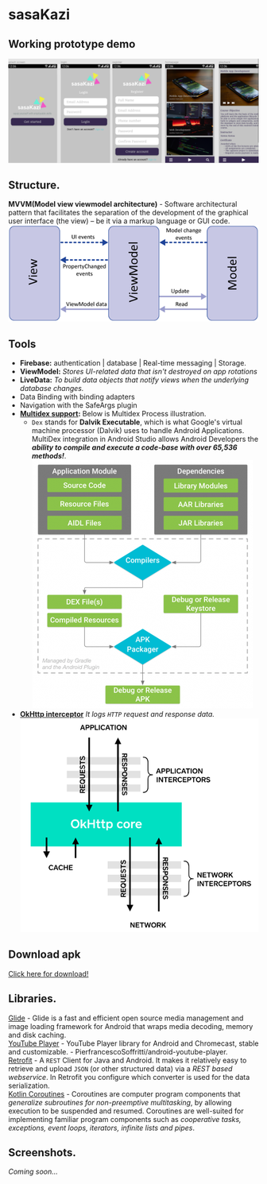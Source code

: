 # sasaKazi

## Working prototype demo
[![Watch the video](screenshots/demo.png)](https://youtu.be/hQGLeIyQ0rs)

## Structure.
**MVVM(Model view viewmodel architecture)** - Software architectural pattern that facilitates the separation of the development of the graphical user interface (the view) – be it via a markup language or GUI code.
![MVVVM Img](screenshots/mvvm.png)

## Tools
* **Firebase:** authentication | database | Real-time messaging | Storage.
* **ViewModel:** *Stores UI-related data that isn't destroyed on app rotations*
* **LiveData:** *To build data objects that notify views when the underlying database changes.*
* Data Binding with binding adapters
* Navigation with the SafeArgs plugin
* **[Multidex support](https://developer.android.com/studio/build/multidex):** Below is Multidex Process illustration.
  - `Dex` stands for **Dalvik Executable**, which is what Google's virtual machine processor (Dalvik) uses to handle Android Applications. MultiDex integration in Android Studio allows Android Developers the ***ability to compile and execute a code-base with over 65,536 methods!***.<br>
  ![Multidex Process](screenshots/multidesk-build-process.png)
* **[OkHttp interceptor](https://square.github.io/okhttp/interceptors/)** *It logs `HTTP` request and response data.*<br>
  ![okhttp Interceptor process](screenshots/okhttpInterceptor.png)

## Download apk
[Click here for download!](https://github.com/RocqJones/sasaKazi/blob/master/app/build/outputs/apk/debug/app-debug.apk)

## Libraries.
[Glide](https://github.com/bumptech/glide) - Glide is a fast and efficient open source media management and image loading framework for Android that wraps media decoding, memory and disk caching.<br>
[YouTube Player](https://github.com/PierfrancescoSoffritti/android-youtube-player) - YouTube Player library for Android and Chromecast, stable and customizable. - PierfrancescoSoffritti/android-youtube-player.<br>
[Retrofit](https://square.github.io/retrofit/) - A `REST` Client for Java and Android. It makes it relatively easy to retrieve and upload `JSON` (or other structured data) via a *REST based webservice*. In Retrofit you configure which converter is used for the data serialization.<br>
[Kotlin Coroutines](https://kotlinlang.org/docs/coroutines-guide.html) - Coroutines are computer program components that *generalize subroutines for non-preemptive multitasking*, by allowing execution to be suspended and resumed. Coroutines are well-suited for implementing familiar program components such as *cooperative tasks, exceptions, event loops, iterators, infinite lists and pipes*.<br>

## Screenshots.
*Coming soon...*
